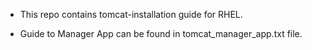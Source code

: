 - This repo contains tomcat-installation guide for RHEL.

- Guide to Manager App can be found in tomcat_manager_app.txt file.